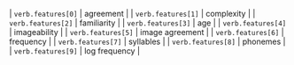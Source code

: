 | `verb.features[0]` | agreement |
| `verb.features[1]` | complexity |
| `verb.features[2]` | familiarity |
| `verb.features[3]` | age |
| `verb.features[4]` | imageability |
| `verb.features[5]` | image agreement |
| `verb.features[6]` | frequency |
| `verb.features[7]` | syllables |
| `verb.features[8]` | phonemes |
| `verb.features[9]` | log frequency |